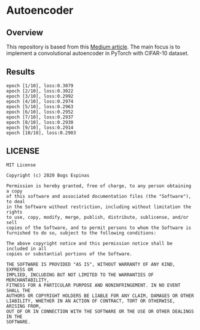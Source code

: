 Autoencoder
===

## Overview 
This repository is based from this [Medium article](https://medium.com/@vaibhaw.vipul/building-autoencoder-in-pytorch-34052d1d280c). 
The main focus is to implement a convolutional autoencoder in PyTorch with CIFAR-10 dataset.

## Results
```
epoch [1/10], loss:0.3079
epoch [2/10], loss:0.3022
epoch [3/10], loss:0.2992
epoch [4/10], loss:0.2974
epoch [5/10], loss:0.2963
epoch [6/10], loss:0.2952
epoch [7/10], loss:0.2937
epoch [8/10], loss:0.2930
epoch [9/10], loss:0.2914
epoch [10/10], loss:0.2903
```
## LICENSE
```
MIT License

Copyright (c) 2020 Bogs Espinas

Permission is hereby granted, free of charge, to any person obtaining a copy
of this software and associated documentation files (the "Software"), to deal
in the Software without restriction, including without limitation the rights
to use, copy, modify, merge, publish, distribute, sublicense, and/or sell
copies of the Software, and to permit persons to whom the Software is
furnished to do so, subject to the following conditions:

The above copyright notice and this permission notice shall be included in all
copies or substantial portions of the Software.

THE SOFTWARE IS PROVIDED "AS IS", WITHOUT WARRANTY OF ANY KIND, EXPRESS OR
IMPLIED, INCLUDING BUT NOT LIMITED TO THE WARRANTIES OF MERCHANTABILITY,
FITNESS FOR A PARTICULAR PURPOSE AND NONINFRINGEMENT. IN NO EVENT SHALL THE
AUTHORS OR COPYRIGHT HOLDERS BE LIABLE FOR ANY CLAIM, DAMAGES OR OTHER
LIABILITY, WHETHER IN AN ACTION OF CONTRACT, TORT OR OTHERWISE, ARISING FROM,
OUT OF OR IN CONNECTION WITH THE SOFTWARE OR THE USE OR OTHER DEALINGS IN THE
SOFTWARE.
```

